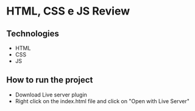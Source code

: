 #  HTML, CSS e JS  Review

## Technologies

- HTML
- CSS
- JS

## How to run the project


- Download Live server plugin
- Right click on the index.html file and click on "Open with Live Server"


